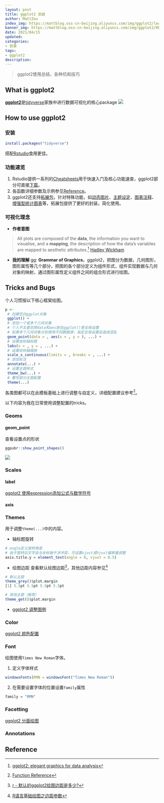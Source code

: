 ```yaml
---
layout: post
title: ggplot2 总结
author: MattZou
index_img: https://mattblog.oss-cn-beijing.aliyuncs.com/img/ggplot2/logo.png/bg
banner_img: https://mattblog.oss-cn-beijing.aliyuncs.com/img/ggplot2/README-example-1.png/bg
date: 2021/04/15
updated:
categories:
- 目录
tags:
- ggplot2
description:
---
```


> ggplot2使用总结，各种坑和技巧
<!-- more -->
## What is ggplot2

[**ggplot2**](https://ggplot2.tidyverse.org/index.html)是[tidyverse](https://www.tidyverse.org/)家族中进行数据可视化的核心package
![](https://mattblog.oss-cn-beijing.aliyuncs.com/img/ggplot2/tidyverse.jpg/pic)

## How to use ggplot2
### 安装
``` r
install.packages("tidyverse")
```
搭配[Rstudio](https://www.rstudio.com/products/rstudio/)食用更佳。

### 功能速览
1. Rstudio提供一系列的[Cheatsheets](https://www.rstudio.com/resources/cheatsheets/)用于快速入门及核心功能速查，ggplot2部分可直接[下载](https://github.com/rstudio/cheatsheets/raw/master/data-visualization-2.1.pdf)。
2. 各函数详细参数及示例参见[Reference](https://ggplot2.tidyverse.org/reference/index.html)。
3. ggplot2还支持[拓展包](https://exts.ggplot2.tidyverse.org/gallery/)，针对特殊功能，如[动态图片](https://gganimate.com/)、[主题设定](https://github.com/jrnold/ggthemes)、[图表注释](https://github.com/aphalo/ggpmisc/)、[增强型统计图表]([ggstatsplot](https://github.com/IndrajeetPatil/ggstatsplot))等，拓展包提供了更好的封装，简化使用。

### 可视化理念
- **作者意图**
> All plots are composed of the **data**, the information you want to visualise, and a **mapping**, the description of how the data’s variables are mapped to aesthetic attributes.[^1]
> [Hadley Wickham](http://hadley.nz/)
- **我的理解**
gg:  **Grammar of Graphics**，ggplot2，把图分为数据，几何图形，图形属性等几个部分，把图的各个部分定义为组件形式，组件实现数据与几何对象的映射，通过图形属性定义组件之间的组合形式进行绘图。

## Tricks and Bugs
个人习惯按以下核心框架绘图。
``` r
p <- 
 # 创建空白ggplot对象
 ggplot() +
 # 添加一个或多个几何对象
 # 个人不太喜欢把data和aes放在ggplot()里全局设置
 # 如果多个几何对象分别使用不同数据源，指定全局设置会造成混乱
 geom_point(data = , aes(x = , y = ), ...) + 
 # 设置坐标轴标题
 labs(x = , y = , ...) + 
 # 设置坐标轴缩放
 scale_x_continuous(limits = , breaks = , ...) + 
 # 添加标注
 annotate(...) + 
 # 设置主题样式
 theme_bw(...) + 
 # 覆写部分主题配置
 theme(...)
```
各类图都可以在此模板基础上进行调整与自定义，详细配置建议参考[^2]。

以下内容为我在日常使用调整配置的tricks。
### Geoms
#### geom_point
查看设置点的形状
``` r
ggpubr::show_point_shapes()
```
![](https://mattblog.oss-cn-beijing.aliyuncs.com/img/ggplot2/pointtype.png/pic)


### Scales
#### label
[ggplot2 使用expression添加公式与数学符号](https://mattzou.com/2020/07/16/ggplot2-Expression/)

#### axis

### Themes
用于调整`theme(...)`中的内容。

- 轴标题旋转
``` r
# angle定义旋转角度
# 由于旋转后文字会与坐标轴干涉冲突，可设置vjust或hjust偏移量调整
axis.title.y = element_text(angle = 0, vjust = 0.5)
```

- 绘图边距
查看默认绘图边距[^3]，其他边距内容参见[^4]
``` r
# 默认主题
theme_grey()$plot.margin
[1] 5.5pt 5.5pt 5.5pt 5.5pt

# 其他主题（推荐）
theme_get()$plot.margin 
```

- [ggplot2 调整图例](https://mattzou.com//2020/07/14/ggplot2-Legend/)

### Color
[ggplot2 颜色配置](https://mattzou.com/2019/04/21/ggplot2-Color/)

### Font
绘图使用`Times New Roman`字体。
1. 定义字体样式
``` r
windowsFonts(RMN = windowsFont("Times New Roman"))
```
2. 在需要设置字体的位置设置`family`属性
``` r
family = "RMN"
```

### Facetting
[ggplot2 分面绘图](https://mattzou.com/2019/07/03/ggplot2-Facet/)

### Annotations


## Reference
[^1]: [ggplot2: elegant graphics for data analysis](https://ggplot2-book.org/index.html)
[^2]: [Function Reference](https://ggplot2.tidyverse.org/reference/index.html)
[^3]: [r - 默认的ggplot2绘图边距是多少?](https://www.coder.work/article/6542920)
[^4]: [R语言基础绘图之边距参数](https://www.jianshu.com/p/5fbaf17d9aee)

























